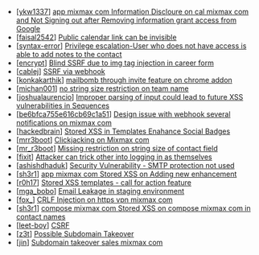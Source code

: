* [[ykw1337](https://hackerone.com/ykw1337)] [app mixmax com Information Discloure on cal mixmax com and Not Signing out after Removing information grant access from Google](https://hackerone.com/reports/262262)
* [[faisal2542](https://hackerone.com/faisal2542)] [Public calendar link can be invisible](https://hackerone.com/reports/246055)
* [[syntax-error](https://hackerone.com/syntax-error)] [Privilege escalation-User who does not have access is able to add notes to the contact](https://hackerone.com/reports/235059)
* [[encrypt](https://hackerone.com/encrypt)] [Blind SSRF due to img tag injection in career form](https://hackerone.com/reports/236301)
* [[cablej](https://hackerone.com/cablej)] [SSRF via webhook](https://hackerone.com/reports/243277)
* [[konkakarthik](https://hackerone.com/konkakarthik)] [mailbomb through invite feature on chrome addon](https://hackerone.com/reports/233376)
* [[michan001](https://hackerone.com/michan001)] [no string size restriction on team name](https://hackerone.com/reports/237125)
* [[joshualaurencio](https://hackerone.com/joshualaurencio)] [Improper parsing of input could lead to future XSS vulnerabilities in Sequences](https://hackerone.com/reports/243138)
* [[be6bfca755e616cb69c1a51](https://hackerone.com/be6bfca755e616cb69c1a51)] [Design issue with webhook several notifications on mixmax com](https://hackerone.com/reports/239818)
* [[hackedbrain](https://hackerone.com/hackedbrain)] [Stored XSS in Templates Enahance Social Badges](https://hackerone.com/reports/238906)
* [[mrr3boot](https://hackerone.com/mrr3boot)] [Clickjacking on Mixmax com](https://hackerone.com/reports/234713)
* [[mr_r3boot](https://hackerone.com/mr_r3boot)] [Missing restriction on string size of contact field](https://hackerone.com/reports/236188)
* [[fixit](https://hackerone.com/fixit)] [Attacker can trick other into logging in as themselves](https://hackerone.com/reports/233379)
* [[ashishdhaduk](https://hackerone.com/ashishdhaduk)] [Security Vulnerability - SMTP protection not used](https://hackerone.com/reports/234701)
* [[sh3r1](https://hackerone.com/sh3r1)] [ app mixmax com Stored XSS on Adding new enhancement ](https://hackerone.com/reports/237100)
* [[r0h17](https://hackerone.com/r0h17)] [Stored XSS templates -  call for action feature](https://hackerone.com/reports/237927)
* [[mga_bobo](https://hackerone.com/mga_bobo)] [Email Leakage in staging environment](https://hackerone.com/reports/236390)
* [[fox_](https://hackerone.com/fox_)] [CRLF Injection on https  vpn mixmax com](https://hackerone.com/reports/234758)
* [[sh3r1](https://hackerone.com/sh3r1)] [ compose mixmax com Stored XSS on compose mixmax com in contact names ](https://hackerone.com/reports/235292)
* [[leet-boy](https://hackerone.com/leet-boy)] [CSRF](https://hackerone.com/reports/226612)
* [[z3t](https://hackerone.com/z3t)] [Possible Subdomain Takeover](https://hackerone.com/reports/233402)
* [[jin](https://hackerone.com/jin)] [Subdomain takeover sales mixmax com ](https://hackerone.com/reports/233408)
